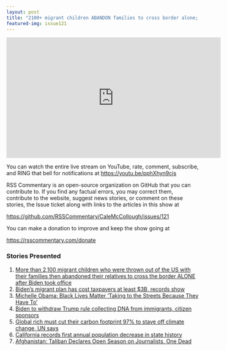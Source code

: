 ```yaml
---
layout: post
title: "2100+ migrant children ABANDON families to cross border alone; Michelle Obama STOKES racial tensions"
featured-img: issue121
---
```


<iframe width="560" height="315" src="https://www.youtube.com/embed/pphXhyn9cjs" frameborder="0" allow="accelerometer; autoplay; encrypted-media; gyroscope; picture-in-picture" allowfullscreen></iframe>

You can watch the entire live stream on YouTube, rate, comment, subscribe, and RING that bell for notifications at https://youtu.be/pphXhyn9cjs

RSS Commentary is an open-source organization on GitHub that you can contribute to. If you find any factual errors, you may correct them, contribute to the website, suggest news stories, or comment on these stories, the Issue ticket along with links to the articles in this show at 

https://github.com/RSSCommentary/CaleMcCollough/issues/121

You can make a donation to improve and keep the show going at

https://rsscommentary.com/donate

### Stories Presented

1. [More than 2,100 migrant children who were thrown out of the US with their families then abandoned their relatives to cross the border ALONE after Biden took office](https://www.dailymail.co.uk/news/article-9555531/More-2-100-migrant-children-abandoned-relatives-cross-border-Biden-took-office.html?ns_mchannel=rss&ns_campaign=1490&ito=1490)
1. [Biden’s migrant plan has cost taxpayers at least $3B, records show](https://nypost.com/2021/05/07/bidens-migrant-plan-has-cost-taxpayers-at-least-3b-records/)
1. [Michelle Obama: Black Lives Matter ‘Taking to the Streets Because They Have To’](https://www.breitbart.com/clips/2021/05/07/michelle-obama-black-lives-matter-taking-to-the-streets-because-they-have-to/)
1. [Biden to withdraw Trump rule collecting DNA from immigrants, citizen sponsors](https://thehill.com/policy/national-security/552289-biden-to-withdraw-trump-rule-collecting-dna-from-immigrants-citizen)
1. [Global rich must cut their carbon footprint 97% to stave off climate change, UN says](https://www.cbsnews.com/news/carbon-footprint-wealthy-people-97-percent-cut-un/)
1. [California records first annual population decrease in state history](https://thehill.com/homenews/state-watch/552369-california-records-first-annual-population-decrease-in-state-history)
1. [Afghanistan: Taliban Declares Open Season on Journalists, One Dead](https://www.breitbart.com/asia/2021/05/07/afghanistan-taliban-declares-open-season-on-journalists-one-dead/)
